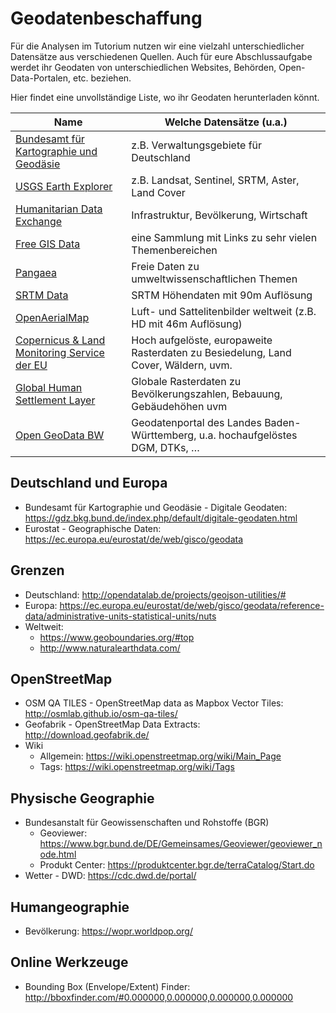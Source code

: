 # Geodatenbeschaffung
Für die Analysen im Tutorium nutzen wir eine vielzahl unterschiedlicher Datensätze aus verschiedenen Quellen. Auch für eure Abschlussaufgabe werdet ihr Geodaten von unterschiedlichen Websites, Behörden, Open-Data-Portalen, etc. beziehen.

Hier findet eine unvollständige Liste, wo ihr Geodaten herunterladen könnt.

| Name        | Welche Datensätze (u.a.) |
| ------      | --------                 |
| [Bundesamt für Kartographie und Geodäsie](http://www.geodatenzentrum.de/geodaten/gdz_rahmen.gdz_div?gdz_spr=deu&gdz_akt_zeile=5&gdz_anz_zeile=1&gdz_unt_zeile=0&gdz_user_id=0) | z.B. Verwaltungsgebiete für Deutschland |
| [USGS Earth Explorer](https://earthexplorer.usgs.gov/) | z.B. Landsat, Sentinel, SRTM, Aster, Land Cover |
| [Humanitarian Data Exchange](https://data.humdata.org/)| Infrastruktur, Bevölkerung, Wirtschaft |
| [Free GIS Data](http://freegisdata.rtwilson.com/#home) | eine Sammlung mit Links zu sehr vielen Themenbereichen |
| [Pangaea](https://www.pangaea.de/) | Freie Daten zu umweltwissenschaftlichen Themen |
| [SRTM Data](http://srtm.csi.cgiar.org/srtmdata/) | SRTM Höhendaten mit 90m Auflösung |
| [OpenAerialMap](https://openaerialmap.org/) | Luft- und Sattelitenbilder weltweit (z.B. HD mit 46m Auflösung) |
| [Copernicus & Land Monitoring Service der EU](https://land.copernicus.eu/pan-european) | Hoch aufgelöste, europaweite Rasterdaten zu Besiedelung, Land Cover, Wäldern, uvm. |
| [Global Human Settlement Layer](https://human-settlement.emergency.copernicus.eu/) | Globale Rasterdaten zu Bevölkerungszahlen, Bebauung, Gebäudehöhen uvm |
| [Open GeoData BW](https://opengeodata.lgl-bw.de/#/) | Geodatenportal des Landes Baden-Württemberg, u.a. hochaufgelöstes DGM, DTKs, … |


## Deutschland und Europa

- Bundesamt für Kartographie und Geodäsie - Digitale Geodaten: https://gdz.bkg.bund.de/index.php/default/digitale-geodaten.html
- Eurostat - Geographische Daten: https://ec.europa.eu/eurostat/de/web/gisco/geodata


## Grenzen

- Deutschland: http://opendatalab.de/projects/geojson-utilities/#
- Europa: https://ec.europa.eu/eurostat/de/web/gisco/geodata/reference-data/administrative-units-statistical-units/nuts
- Weltweit:
    - https://www.geoboundaries.org/#top
    - http://www.naturalearthdata.com/


## OpenStreetMap

- OSM QA TILES - OpenStreetMap data as Mapbox Vector Tiles: http://osmlab.github.io/osm-qa-tiles/
- Geofabrik - OpenStreetMap Data Extracts: http://download.geofabrik.de/
- Wiki
    - Allgemein: https://wiki.openstreetmap.org/wiki/Main_Page
    - Tags: https://wiki.openstreetmap.org/wiki/Tags


## Physische Geographie

- Bundesanstalt für Geowissenschaften und Rohstoffe (BGR)
    - Geoviewer: https://www.bgr.bund.de/DE/Gemeinsames/Geoviewer/geoviewer_node.html
    - Produkt Center: https://produktcenter.bgr.de/terraCatalog/Start.do
- Wetter - DWD: https://cdc.dwd.de/portal/


## Humangeographie

- Bevölkerung: https://wopr.worldpop.org/


## Online Werkzeuge

- Bounding Box (Envelope/Extent) Finder: http://bboxfinder.com/#0.000000,0.000000,0.000000,0.000000
